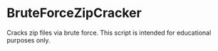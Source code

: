 # BruteForceZipCracker
Cracks zip files via brute force. This script is intended for educational purposes only.
